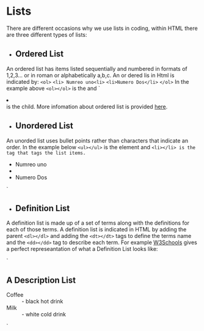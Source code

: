# Lists

There are different occasions why we use lists in coding, within HTML there are three different types of lists:

+ ## Ordered List

An ordered list has items listed sequentially and numbered in formats of 1,2,3... or in roman or alphabetically a,b,c.
An or dered lis in Html is indicated by:
`<ol>`
  `<li> Numreo uno<li>`
  `<li>Numero Dos</li>`
  `</ol>`
In the example above  `<ol></ol>` is the  and `<li></li> is the child. More infomation about ordered list is provided [here](https://www.w3schools.com/html/html_lists_ordered.asp).

+ ## Unordered List

An unorded list uses bullet points rather than characters that indicate an order. In the example below  `<ul></ul>` is the element and `<li></li> is the tag that tags the list items.
`<ul>
<li> Numreo uno<li>
<li>Numero Dos</li>
</ul>`

+ ## Definition List

A definition list is made up of a set of terms along with the definitions for each of those terms. A definition list is indicated in HTML by adding the parent `<dl></dl>` and adding the  `<dt></dt>` tags to define the terms name and the `<dd></dd>` tag to describe each term. For example [W3Schools](https://www.w3schools.com/html/tryit.asp?filename=tryhtml_lists_description) gives a perfect represeantation of what a Definition List looks like:

`
<!DOCTYPE html>
<html>
<body>

<h2>A Description List</h2>

<dl>
  <dt>Coffee</dt>
  <dd>- black hot drink</dd>
  <dt>Milk</dt>
  <dd>- white cold drink</dd>
</dl>

</body>
</html>
`
